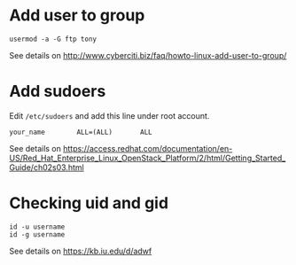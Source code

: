 # Add user to group

    usermod -a -G ftp tony

See details on <http://www.cyberciti.biz/faq/howto-linux-add-user-to-group/>

# Add sudoers

Edit `/etc/sudoers` and add this line under root account.

    your_name        ALL=(ALL)       ALL

See details on <https://access.redhat.com/documentation/en-US/Red_Hat_Enterprise_Linux_OpenStack_Platform/2/html/Getting_Started_Guide/ch02s03.html> 

# Checking uid and gid

    id -u username
    id -g username

See details on <https://kb.iu.edu/d/adwf>